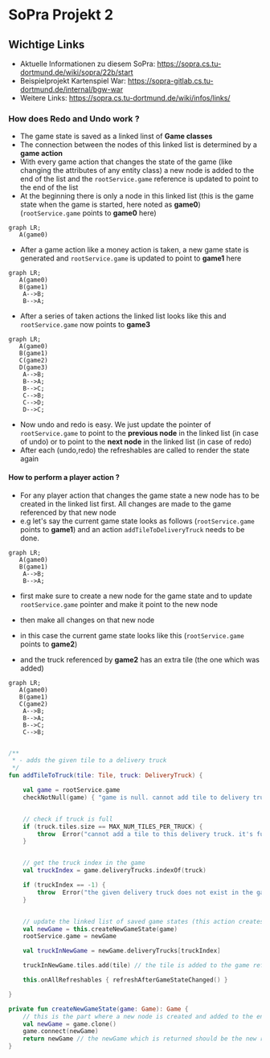 # SoPra Projekt 2

## Wichtige Links

* Aktuelle Informationen zu diesem SoPra: https://sopra.cs.tu-dortmund.de/wiki/sopra/22b/start
* Beispielprojekt Kartenspiel War: https://sopra-gitlab.cs.tu-dortmund.de/internal/bgw-war
* Weitere Links: https://sopra.cs.tu-dortmund.de/wiki/infos/links/

### How does Redo and Undo work ?

- The game state is saved as a linked linst of **Game classes**
- The connection between the nodes of this linked list is determined by a **game action**
- With every game action that changes the state of the game (like changing the attributes of any entity class) a new
  node is added to the end of the list and the `rootService.game` reference is updated to point to the end of the list
- At the beginning there is only a node in this linked list (this is the game state when the game is started, here noted
  as **game0**) (`rootService.game` points to **game0** here)

 ```mermaid
graph LR;
    A(game0)
```

- After a game action like a money action is taken, a new game state is generated and `rootService.game` is updated to
  point to
  **game1** here

 ```mermaid
graph LR;
    A(game0)
    B(game1)
     A-->B;
     B-->A;
```

- After a series of taken actions the linked list looks like this and `rootService.game` now points to **game3**

 ```mermaid
graph LR;
    A(game0)
    B(game1)
    C(game2)
    D(game3)
     A-->B;
     B-->A;
     B-->C;
     C-->B;
     C-->D;
     D-->C;
```

- Now undo and redo is easy. We just update the pointer of `rootService.game` to point to the **previous node** in the
  linked list (in case of undo) or to point to the **next node** in the linked list (in case of redo)
- After each (undo,redo) the refreshables are called to render the state again

#### How to perform a player action ?

- For any player action that changes the game state a new node has to be created in the linked list first. All changes
  are made to the game referenced by that new node
- e.g let's say the current game state looks as follows (`rootService.game` points to **game1**) and an
  action `addTileToDeliveryTruck` needs to be done.

 ```mermaid
graph LR;
    A(game0)
    B(game1)
     A-->B;
     B-->A;
```

- first make sure to create a new node for the game state and to update `rootService.game` pointer and make it point to
  the new node
- then make all changes on that new node

- in this case the current game state looks like this (`rootService.game` points to **game2**)
- and the truck referenced by **game2** has an extra tile (the one which was added)

 ```mermaid
graph LR;
    A(game0)
    B(game1)
    C(game2)
     A-->B;
     B-->A;
     B-->C;
     C-->B;
```

```kotlin

/**
 * - adds the given tile to a delivery truck
 */
fun addTileToTruck(tile: Tile, truck: DeliveryTruck) {

    val game = rootService.game
    checkNotNull(game) { "game is null. cannot add tile to delivery truck" }


    // check if truck is full
    if (truck.tiles.size == MAX_NUM_TILES_PER_TRUCK) {
        throw  Error("cannot add a tile to this delivery truck. it's full")
    }


    // get the truck index in the game
    val truckIndex = game.deliveryTrucks.indexOf(truck)

    if (truckIndex == -1) {
        throw  Error("the given delivery truck does not exist in the game")
    }


    // update the linked list of saved game states (this action creates a new state)
    val newGame = this.createNewGameState(game)
    rootService.game = newGame

    val truckInNewGame = newGame.deliveryTrucks[truckIndex]

    truckInNewGame.tiles.add(tile) // the tile is added to the game referenced by the new node which was created (newGame)

    this.onAllRefreshables { refreshAfterGameStateChanged() }

}

private fun createNewGameState(game: Game): Game {
    // this is the part where a new node is created and added to the end of the linked list
    val newGame = game.clone()
    game.connect(newGame)
    return newGame // the newGame which is returned should be the new rootService.game
}

```


